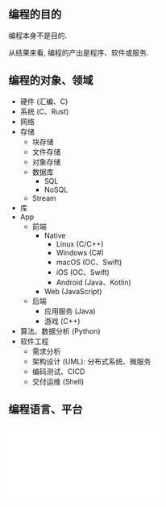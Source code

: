 ## 编程的目的

编程本身不是目的.

从结果来看, 编程的产出是程序、软件或服务.

## 编程的对象、领域

- 硬件 (汇编、C)
- 系统 (C、Rust)
- 网络
- 存储
  - 块存储
  - 文件存储
  - 对象存储
  - 数据库
      - SQL
      - NoSQL
  - Stream
- 库
- App
  - 前端
    - Native
      - Linux (C/C++)
      - Windows (C#)
      - macOS (OC、Swift)
      - iOS (OC、Swift)
      - Android (Java、Kotlin)
    - Web (JavaScript)
  - 后端
    - 应用服务 (Java)
    - 游戏 (C++)
- 算法、数据分析 (Python)
- 软件工程
  - 需求分析
  - 架构设计 (UML): 分布式系统、微服务
  - 编码测试、CICD
  - 交付运维 (Shell)

## 编程语言、平台

![编程语言](编程语言.md)
